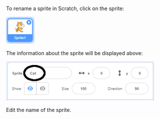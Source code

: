 To rename a sprite in Scratch, click on the sprite:

![tangkapan layar](images/rename-info.png)

The information about the sprite will be displayed above:

![screenshot](images/rename-change.png)

Edit the name of the sprite.